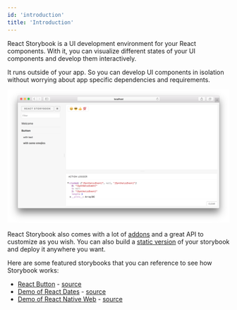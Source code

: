 ```yaml
---
id: 'introduction'
title: 'Introduction'
---
```


React Storybook is a UI development environment for your React components. With it, you can visualize different states of your UI components and develop them interactively.

It runs  outside of your app. So you can develop UI components in isolation without worrying about app specific dependencies and requirements.

![React Storybook](../static/screenshot.png)

React Storybook also comes with a lot of [addons](/docs/react-storybook/addons/introduction) and a great API to customize as you wish. You can also build a [static version](/docs/react-storybook/basics/exporting-storybook) of your storybook and deploy it anywhere you want.

Here are some featured storybooks that you can reference to see how Storybook works:

-   [React Button](http://kadira-samples.github.io/react-button) - [source](https://github.com/kadira-samples/react-button)
-   [Demo of React Dates](http://airbnb.io/react-dates/) - [source](https://github.com/airbnb/react-dates)
-   [Demo of React Native Web](http://necolas.github.io/react-native-web/storybook/) - [source](https://github.com/necolas/react-native-web)
